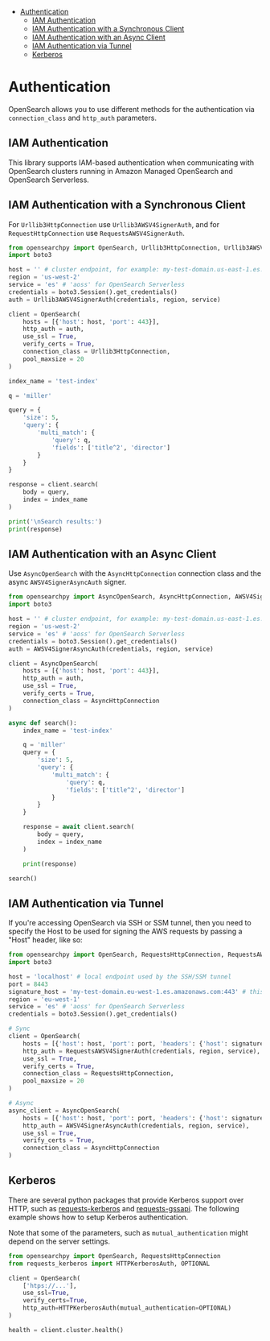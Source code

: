 - [Authentication](#authentication)
  - [IAM Authentication](#iam-authentication)
  - [IAM Authentication with a Synchronous Client](#iam-authentication-with-a-synchronous-client)
  - [IAM Authentication with an Async Client](#iam-authentication-with-an-async-client)
  - [IAM Authentication via Tunnel](#iam-authentication-via-tunnel)
  - [Kerberos](#kerberos)

# Authentication

OpenSearch allows you to use different methods for the authentication via `connection_class` and `http_auth` parameters.

## IAM Authentication

This library supports IAM-based authentication when communicating with OpenSearch clusters running in Amazon Managed OpenSearch and OpenSearch Serverless.

## IAM Authentication with a Synchronous Client

For `Urllib3HttpConnection` use `Urllib3AWSV4SignerAuth`, and for `RequestHttpConnection` use `RequestsAWSV4SignerAuth`.

```python
from opensearchpy import OpenSearch, Urllib3HttpConnection, Urllib3AWSV4SignerAuth
import boto3

host = '' # cluster endpoint, for example: my-test-domain.us-east-1.es.amazonaws.com
region = 'us-west-2'
service = 'es' # 'aoss' for OpenSearch Serverless
credentials = boto3.Session().get_credentials()
auth = Urllib3AWSV4SignerAuth(credentials, region, service)

client = OpenSearch(
    hosts = [{'host': host, 'port': 443}],
    http_auth = auth,
    use_ssl = True,
    verify_certs = True,
    connection_class = Urllib3HttpConnection,
    pool_maxsize = 20
)

index_name = 'test-index'

q = 'miller'

query = {
    'size': 5,
    'query': {
        'multi_match': {
            'query': q,
            'fields': ['title^2', 'director']
        }
    }
}

response = client.search(
    body = query,
    index = index_name
)

print('\nSearch results:')
print(response)
```

## IAM Authentication with an Async Client

Use `AsyncOpenSearch` with the `AsyncHttpConnection` connection class and the async `AWSV4SignerAsyncAuth` signer.

```python
from opensearchpy import AsyncOpenSearch, AsyncHttpConnection, AWSV4SignerAsyncAuth
import boto3

host = '' # cluster endpoint, for example: my-test-domain.us-east-1.es.amazonaws.com
region = 'us-west-2'
service = 'es' # 'aoss' for OpenSearch Serverless
credentials = boto3.Session().get_credentials()
auth = AWSV4SignerAsyncAuth(credentials, region, service)

client = AsyncOpenSearch(
    hosts = [{'host': host, 'port': 443}],
    http_auth = auth,
    use_ssl = True,
    verify_certs = True,
    connection_class = AsyncHttpConnection
)

async def search():
    index_name = 'test-index'

    q = 'miller'
    query = {
        'size': 5,
        'query': {
            'multi_match': {
                'query': q,
                'fields': ['title^2', 'director']
            }
        }
    }

    response = await client.search(
        body = query,
        index = index_name
    )

    print(response)

search()
```

## IAM Authentication via Tunnel

If you're accessing OpenSearch via SSH or SSM tunnel, then you need to specify the Host to be used for signing the AWS requests by passing a "Host" header, like so:


```python
from opensearchpy import OpenSearch, RequestsHttpConnection, RequestsAWSV4SignerAuth, AsyncOpenSearch, AsyncHttpConnection, AWSV4SignerAsyncAuth
import boto3

host = 'localhost' # local endpoint used by the SSH/SSM tunnel
port = 8443
signature_host = 'my-test-domain.eu-west-1.es.amazonaws.com:443' # this needs to be the real host provided by AWS
region = 'eu-west-1'
service = 'es' # 'aoss' for OpenSearch Serverless
credentials = boto3.Session().get_credentials()

# Sync
client = OpenSearch(
    hosts = [{'host': host, 'port': port, 'headers': {'host': signature_host}}],
    http_auth = RequestsAWSV4SignerAuth(credentials, region, service),
    use_ssl = True,
    verify_certs = True,
    connection_class = RequestsHttpConnection,
    pool_maxsize = 20
)

# Async
async_client = AsyncOpenSearch(
    hosts = [{'host': host, 'port': port, 'headers': {'host': signature_host}}],
    http_auth = AWSV4SignerAsyncAuth(credentials, region, service),
    use_ssl = True,
    verify_certs = True,
    connection_class = AsyncHttpConnection
)

```

## Kerberos

There are several python packages that provide Kerberos support over HTTP, such as [requests-kerberos](http://pypi.org/project/requests-kerberos) and [requests-gssapi](https://pypi.org/project/requests-gssapi). The following example shows how to setup Kerberos authentication. 

Note that some of the parameters, such as `mutual_authentication` might depend on the server settings.

```python
from opensearchpy import OpenSearch, RequestsHttpConnection
from requests_kerberos import HTTPKerberosAuth, OPTIONAL

client = OpenSearch(
    ['htps://...'],
    use_ssl=True,
    verify_certs=True,
    http_auth=HTTPKerberosAuth(mutual_authentication=OPTIONAL)
)

health = client.cluster.health()
```
